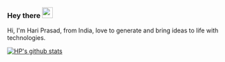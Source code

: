 ### Hey there <img src="https://media.giphy.com/media/hvRJCLFzcasrR4ia7z/giphy.gif" width="25px">

Hi, I'm Hari Prasad, from India, love to generate and bring ideas to life with technologies.

<!--  <img align="right" alt="GIF" src="https://github.com/abhisheknaiidu/abhisheknaiidu/blob/master/code.gif?raw=true" width="500" height="320" />-->

<!--
**HariprasadManimozhi/HariprasadManimozhi** is a ✨ _special_ ✨ repository because its `README.md` (this file) appears on your GitHub profile.

Here are some ideas to get you started:

- 🔭 I’m currently working on ...
- 🌱 I’m currently learning ...
- 👯 I’m looking to collaborate on ...
- 🤔 I’m looking for help with ...
- 💬 Ask me about ...
- 📫 How to reach me: ...
- 😄 Pronouns: ...
- ⚡ Fun fact: ...
-->

[![HP's github stats](https://github-readme-stats.vercel.app/api?username=HariprasadManimozhi&hide=prs&count_private=true&show_icons=true&theme=tokyonight)](https://github.com/anuraghazra/github-readme-stats)
<!--
<a href="https://github.com/anuraghazra/github-readme-stats">
  <img align="center" src="https://github-readme-stats.vercel.app/api/pin/?username=anuraghazra&repo=github-readme-stats" />
</a>
<a href="https://github.com/anuraghazra/convoychat">
  <img align="center" src="https://github-readme-stats.vercel.app/api/pin/?username=anuraghazra&repo=convoychat" />
</a>-->
